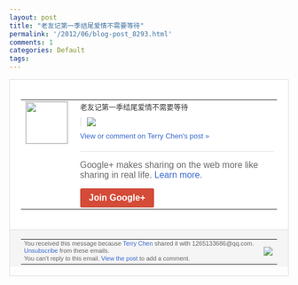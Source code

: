 ```yaml
---
layout: post
title: "老友记第一季结尾爱情不需要等待"
permalink: '/2012/06/blog-post_8293.html'
comments: 1
categories: Default
tags: 
---
```

<div style="border:solid 1px #dfdfdf;color:#686868;font:13px Arial"><div style="background-color:#fff;padding:20px;"><table cellpadding="0" cellspacing="0"><tr><td style="padding-right:15px;vertical-align:top"><a href="https://plus.google.com/_/notifications/ngemlink?&amp;emid=CMil47Gxs7ACFcqPQAoddxQAAA&amp;path=%2F108643996575278738906&amp;dt=1338771743758"><img height="75" src="https://lh3.googleusercontent.com/-KKRGTyJ5Bl0/AAAAAAAAAAI/AAAAAAAAEEY/jllxqER5dCk/s75-c-k-a/photo.jpg" style="border:solid 1px #cccccc;" width="75"/></a></td><td style="width:578px;color:#333;font:13px Arial;vertical-align:top;"><div style="padding-bottom:10px">老友记第一季结尾爱情不需要等待</div><div style="margin-bottom:10px;padding-left:10px; border-left:2px solid #EAEAEA"><span style="margin-right:5px"><a href="https://plus.google.com/_/notifications/ngemlink?&amp;emid=CMil47Gxs7ACFcqPQAoddxQAAA&amp;path=%2F108643996575278738906%2Fposts%2FSC7hhRtWevm%3Fgpinv%3DAMIXal92TGvyNHC1gKsvchIuEkBkHVYITBJNdy7qVm6wst1V3OfPFeSk-P8z7BAiy9wAdiV8fwq9wGhAqJBRXvh3Yuxi5eoOEWmLM_C534t1oA7vgLktO4s&amp;dt=1338771743758" style="zSoyz;"><img border="0" src="https://lh5.googleusercontent.com/-T6PlcdxZpF4/T8wJANLsDmI/AAAAAAAAJU8/PAZXiO8z2-4/h120/QQ%25E6%258B%25BC%25E9%259F%25B3%25E6%2588%25AA%25E5%259B%25BE%25E6%259C%25AA%25E5%2591%25BD%25E5%2590%258D.png" style="max-height:200px;max-width:275px"/></a></span></div><a href="https://plus.google.com/_/notifications/ngemlink?&amp;emid=CMil47Gxs7ACFcqPQAoddxQAAA&amp;path=%2F108643996575278738906%2Fposts%2FSC7hhRtWevm%3Fgpinv%3DAMIXal92TGvyNHC1gKsvchIuEkBkHVYITBJNdy7qVm6wst1V3OfPFeSk-P8z7BAiy9wAdiV8fwq9wGhAqJBRXvh3Yuxi5eoOEWmLM_C534t1oA7vgLktO4s&amp;dt=1338771743758" style="color:#3366CC;text-decoration:none;">View or comment on Terry Chen's post »</a><div style="margin-top:20px;border-top:solid 1px #dfdfdf"><div style="padding:15px 0;color:#686868;font:16px Arial;">Google+ makes sharing on the web more like sharing in real life. <a href="http://www.google.com/+/learnmore/" style="color:#3366CC;text-decoration:none;">Learn more</a>.</div><a href="https://plus.google.com/_/notifications/ngemlink?&amp;emid=CMil47Gxs7ACFcqPQAoddxQAAA&amp;path=%2F%3Fgpinv%3DAMIXal92TGvyNHC1gKsvchIuEkBkHVYITBJNdy7qVm6wst1V3OfPFeSk-P8z7BAiy9wAdiV8fwq9wGhAqJBRXvh3Yuxi5eoOEWmLM_C534t1oA7vgLktO4s&amp;dt=1338771743758" style="display:inline-block;padding:7px 15px;background-color:#d44b38; color:#fff;font-size:16px; font-weight:bold;border-radius:2px;border:solid 1px #c43b28; white-space:nowrap;text-decoration:none">Join Google+</a></div></td></tr></table></div><div style="border-top:solid 1px #dfdfdf;padding:0 20px; background-color:#f5f5f5"><table cellpadding="0" cellspacing="0" style="height:50px"><tbody><tr><td style="vertical-align:middle;width:100%; color:#636363;font:11px Arial; line-height:120%">You received this message because <a href="https://plus.google.com/_/notifications/ngemlink?&amp;emid=CMil47Gxs7ACFcqPQAoddxQAAA&amp;path=%2F108643996575278738906%3Fgpinv%3DAMIXal92TGvyNHC1gKsvchIuEkBkHVYITBJNdy7qVm6wst1V3OfPFeSk-P8z7BAiy9wAdiV8fwq9wGhAqJBRXvh3Yuxi5eoOEWmLM_C534t1oA7vgLktO4s&amp;dt=1338771743758" style="color:#3366CC;text-decoration:none;">Terry Chen</a> shared it with 1265133686@qq.com. <a href="https://plus.google.com/_/notifications/ngemlink?&amp;emid=CMil47Gxs7ACFcqPQAoddxQAAA&amp;path=%2F_%2Fnonplus%2Femailsettings%3Fgpinv%3DAMIXal92TGvyNHC1gKsvchIuEkBkHVYITBJNdy7qVm6wst1V3OfPFeSk-P8z7BAiy9wAdiV8fwq9wGhAqJBRXvh3Yuxi5eoOEWmLM_C534t1oA7vgLktO4s%26est%3DADH5u8XuoTT36TzJ69Qf1SJBrvZCuC2C3qUAlsUwz0die3_610rbxIi9GBY0MuwUNuA_iX1T0CHfI6jzgbV0-5KsWCZITupCLa8YFR6nWTdAgZnOQyUWH6pjClcp0uaR4sRTiobkw3Jw&amp;dt=1338771743758" style="color:#3366CC;text-decoration:none;">Unsubscribe</a> from these emails.<br/>You can't reply to this email. <a href="https://plus.google.com/_/notifications/ngemlink?&amp;emid=CMil47Gxs7ACFcqPQAoddxQAAA&amp;path=%2F108643996575278738906%2Fposts%2FSC7hhRtWevm%3Fgpinv%3DAMIXal92TGvyNHC1gKsvchIuEkBkHVYITBJNdy7qVm6wst1V3OfPFeSk-P8z7BAiy9wAdiV8fwq9wGhAqJBRXvh3Yuxi5eoOEWmLM_C534t1oA7vgLktO4s&amp;dt=1338771743758" style="color:#3366CC;text-decoration:none;">View the post</a> to add a comment.<br/></td><td><img src="https://ssl.gstatic.com/s2/oz/images/notifications/logo/google-plus-6617a72bb36cc548861652780c9e6ff1.png"/></td></tr></tbody></table></div></div>